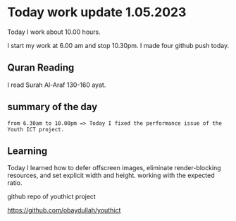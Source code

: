 # Today work update 1.05.2023

Today I work about 10.00 hours.

I start my work at 6.00 am and stop 10.30pm.
I made four github push today.

## Quran Reading

I read Surah Al-Araf 130-160 ayat.

## summary of the day

    from 6.30am to 10.00pm => Today I fixed the performance issue of the Youth ICT project.

## Learning

Today I learned how to defer offscreen images, eliminate render-blocking resources, and set explicit width and height. working with the expected ratio.



github repo of youthict project

https://github.com/obaydullah/youthict
